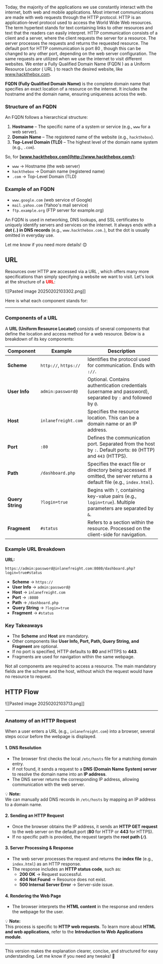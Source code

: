 

Today, the majority of the applications we use constantly interact with the internet, both web
and mobile applications. Most internet communications are made with web requests through
the HTTP protocol. HTTP is an application-level protocol used to access the World Wide
Web resources. The term hypertext stands for text containing links to other resources and
text that the readers can easily interpret. HTTP communication consists of a client and a server, where the client requests the server for a resource. The server processes the requests and returns the requested resource. The default port for HTTP communication is port 80 , though this can be changed to any other port, depending on the web server configuration. The same requests are utilized when we use the internet to visit different websites. We enter a Fully Qualified Domain Name (FQDN ) as a Uniform Resource Locator ( URL ) to reach the desired website, like
www.hackthebox.com.

**FQDN (Fully Qualified Domain Name)** is the complete domain name that specifies an exact location of a resource on the internet. It includes the hostname and the domain name, ensuring uniqueness across the web.

### **Structure of an FQDN**

An FQDN follows a hierarchical structure:

1. **Hostname** – The specific name of a system or service (e.g., `www` for a web server).
2. **Domain Name** – The registered name of the website (e.g., `hackthebox`).
3. **Top-Level Domain (TLD)** – The highest level of the domain name system (e.g., `.com`).

So, for **[www.hackthebox.com](http://www.hackthebox.com/)**:

- `www` → Hostname (the web server)
- `hackthebox` → Domain name (registered name)
- `.com` → Top-Level Domain (TLD)

### **Example of an FQDN**

- `www.google.com` (web service of Google)
- `mail.yahoo.com` (Yahoo's mail service)
- `ftp.example.org` (FTP server for example.org)

An FQDN is used in networking, DNS lookups, and SSL certificates to uniquely identify servers and services on the internet. It always ends with a **dot (`.`) in DNS records** (e.g., `www.hackthebox.com.`), but the dot is usually omitted in everyday use.

Let me know if you need more details! 😊

## URL

Resources over HTTP are accessed via a URL , which offers many more specifications than
simply specifying a website we want to visit. Let's look at the structure of a <span style="color:rgb(255, 0, 0)"><b>URL</b></span>:

![[Pasted image 20250202103302.png]]

Here is what each component stands for:


---

### **Components of a URL**

A **URL (Uniform Resource Locator)** consists of several components that define the location and access method for a web resource. Below is a breakdown of its key components:

| **Component**    | **Example**           | **Description**                                                                                                           |
| ---------------- | --------------------- | ------------------------------------------------------------------------------------------------------------------------- |
| **Scheme**       | `http://`, `https://` | Identifies the protocol used for communication. Ends with `://`.                                                          |
| **User Info**    | `admin:password@`     | Optional. Contains authentication credentials (username and password), separated by `:` and followed by `@`.              |
| **Host**         | `inlanefreight.com`   | Specifies the resource location. This can be a domain name or an IP address.                                              |
| **Port**         | `:80`                 | Defines the communication port. Separated from the host by `:`. Default ports: `80` (HTTP) and `443` (HTTPS).             |
| **Path**         | `/dashboard.php`      | Specifies the exact file or directory being accessed. If omitted, the server returns a default file (e.g., `index.html`). |
| **Query String** | `?login=true`         | Begins with `?`, containing key-value pairs (e.g., `login=true`). Multiple parameters are separated by `&`.               |
| **Fragment**     | `#status`             | Refers to a section within the resource. Processed on the client-side for navigation.                                     |

### **Example URL Breakdown**

**URL:**

```
https://admin:password@inlanefreight.com:8080/dashboard.php?login=true#status
```

- **Scheme** → `https://`
- **User Info** → `admin:password@`
- **Host** → `inlanefreight.com`
- **Port** → `:8080`
- **Path** → `/dashboard.php`
- **Query String** → `?login=true`
- **Fragment** → `#status`

### **Key Takeaways**

- The **Scheme** and **Host** are mandatory.
- Other components like **User Info, Port, Path, Query String, and Fragment** are optional.
- If no port is specified, HTTP defaults to **80** and HTTPS to **443**.
- Fragments are used for navigation within the same webpage.

Not all components are required to access a resource. The main mandatory fields are the
scheme and the host, without which the request would have no resource to request.

## HTTP Flow

![[Pasted image 20250202103713.png]]

---

### **Anatomy of an HTTP Request**

When a user enters a URL (e.g., `inlanefreight.com`) into a browser, several steps occur before the webpage is displayed.

#### **1. DNS Resolution**

- The browser first checks the local `/etc/hosts` file for a matching domain entry.
- If not found, it sends a request to a **DNS (Domain Name System) server** to resolve the domain name into an **IP address**.
- The DNS server returns the corresponding IP address, allowing communication with the web server.

💡 **Note:**  
We can manually add DNS records in `/etc/hosts` by mapping an IP address to a domain name.

#### **2. Sending an HTTP Request**

- Once the browser obtains the IP address, it sends an **HTTP GET request** to the web server on the default port (**80** for HTTP or **443** for HTTPS).
- If no specific path is provided, the request targets the **root path (`/`)**.

#### **3. Server Processing & Response**

- The web server processes the request and returns the **index file** (e.g., `index.html`) as an HTTP response.
- The response includes an **HTTP status code**, such as:
    - **200 OK** → Request successful.
    - **404 Not Found** → Resource does not exist.
    - **500 Internal Server Error** → Server-side issue.

#### **4. Rendering the Web Page**

- The browser interprets the **HTML content** in the response and renders the webpage for the user.

💡 **Note:**  
This process is specific to **HTTP web requests**. To learn more about **HTML and web applications**, refer to the **Introduction to Web Applications module**.

---

This version makes the explanation clearer, concise, and structured for easy understanding. Let me know if you need any tweaks! 🚀
